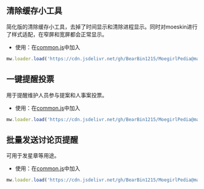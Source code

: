 ## 清除缓存小工具

简化版的清除缓存小工具，去掉了时间显示和清除进程显示。同时对moeskin进行了样式适配，在窄屏和宽屏都会正常显示。

- 使用：在[common.js](https://zh.moegirl.org.cn/Special:MyPage/common.js)中加入

```JavaScript
mw.loader.load('https://cdn.jsdelivr.net/gh/BearBin1215/MoegirlPedia@master/gadgets/purgecache.js');
```

## 一键提醒投票

用于提醒维护人员参与提案和人事案投票。

- 使用：在[common.js](https://zh.moegirl.org.cn/Special:MyPage/common.js)中加入

```JavaScript
mw.loader.load('https://cdn.jsdelivr.net/gh/BearBin1215/MoegirlPedia@master/gadgets/voteRemind.js');
```

## 批量发送讨论页提醒

可用于发星章等用途。

- 使用：在[common.js](https://zh.moegirl.org.cn/Special:MyPage/common.js)中加入

```JavaScript
mw.loader.load('https://cdn.jsdelivr.net/gh/BearBin1215/MoegirlPedia@master/gadgets/MassSend.js');
```